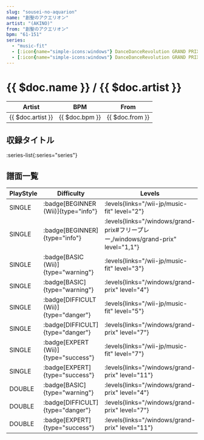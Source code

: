 ```yaml
---
slug: "sousei-no-aquarion"
name: "創聖のアクエリオン"
artist: "(AKINO)"
from: "創聖のアクエリオン"
bpm: "61-151"
series:
  - "music-fit"
  - [:icon{name="simple-icons:windows"} DanceDanceRevolution GRAND PRIX (フリープレー)](/windows/grand-prix#フリープレー)
  - [:icon{name="simple-icons:windows"} DanceDanceRevolution GRAND PRIX (グランプリプレー)](/windows/grand-prix)
---
```


# {{ $doc.name }} / {{ $doc.artist }}

|Artist|BPM|From|
|------|---|----|
|{{ $doc.artist }}|{{ $doc.bpm }}|{{ $doc.from }}|

## 収録タイトル

:series-list{:series="series"}

## 譜面一覧

|PlayStyle|Difficulty|Levels|Notes|Movie|
|---------|----------|------|-----|-----|
|SINGLE| :badge[BEGINNER (Wii)]{type="info"}| :levels{links="/wii-jp/music-fit" level="2"}|71/0||
|SINGLE| :badge[BEGINNER]{type="info"}| :levels{links="/windows/grand-prix#フリープレー,/windows/grand-prix" level="1,1"}|43/0||
|SINGLE| :badge[BASIC (Wii)]{type="warning"}| :levels{links="/wii-jp/music-fit" level="3"}|104/12||
|SINGLE| :badge[BASIC]{type="warning"}| :levels{links="/windows/grand-prix" level="4"}|77/14||
|SINGLE| :badge[DIFFICULT (Wii)]{type="danger"}| :levels{links="/wii-jp/music-fit" level="5"}|180/7||
|SINGLE| :badge[DIFFICULT]{type="danger"}| :levels{links="/windows/grand-prix" level="7"}|153/33||
|SINGLE| :badge[EXPERT (Wii)]{type="success"}| :levels{links="/wii-jp/music-fit" level="7"}|249/5||
|SINGLE| :badge[EXPERT]{type="success"}| :levels{links="/windows/grand-prix" level="11"}|231/39||
|DOUBLE| :badge[BASIC]{type="warning"}| :levels{links="/windows/grand-prix" level="4"}|77/14||
|DOUBLE| :badge[DIFFICULT]{type="danger"}| :levels{links="/windows/grand-prix" level="7"}|152/32||
|DOUBLE| :badge[EXPERT]{type="success"}| :levels{links="/windows/grand-prix" level="11"}|232/39||
